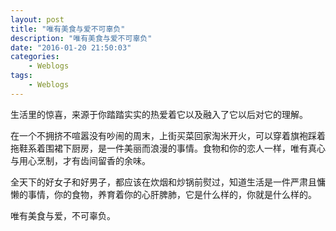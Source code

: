 ```yaml
---
layout: post
title: "唯有美食与爱不可辜负"
description: "唯有美食与爱不可辜负"
date: "2016-01-20 21:50:03"
categories:
    - Weblogs
tags:
    - Weblogs
---
```


生活里的惊喜，来源于你踏踏实实的热爱着它以及融入了它以后对它的理解。

在一个不拥挤不喧嚣没有吵闹的周末，上街买菜回家淘米开火，可以穿着旗袍踩着拖鞋系着围裙下厨房，是一件美丽而浪漫的事情。食物和你的恋人一样，唯有真心与用心烹制，才有齿间留香的余味。

全天下的好女子和好男子，都应该在炊烟和炒锅前熨过，知道生活是一件严肃且慵懒的事情，你的食物，养育着你的心肝脾肺，它是什么样的，你就是什么样的。

唯有美食与爱，不可辜负。